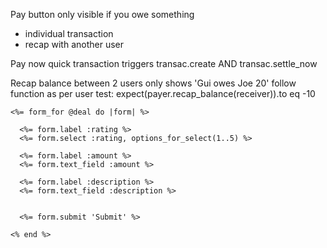 Pay button only visible if you owe something 
  - individual transaction
  - recap with another user

Pay now quick transaction triggers transac.create AND transac.settle_now

Recap balance between 2 users only shows 'Gui owes Joe 20'
follow function as per user test:  expect(payer.recap_balance(receiver)).to eq -10


    <%= form_for @deal do |form| %>
      
      <%= form.label :rating %>
      <%= form.select :rating, options_for_select(1..5) %>

      <%= form.label :amount %>
      <%= form.text_field :amount %>

      <%= form.label :description %>
      <%= form.text_field :description %>


      <%= form.submit 'Submit' %>

    <% end %>